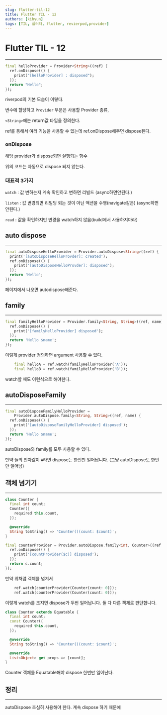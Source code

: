 ```yaml
---
slug: flutter-til-12
title: Flutter TIL - 12
authors: [kihyun]
tags: [TIL, 플러터, flutter, revierpod,provider]
---
```


# Flutter TIL - 12
---

```dart
final helloProvider = Provider<String>((ref) {
  ref.onDispose(() {
    print("[helloProvider] : disposed");
  });
  return "Hello";
});
```

riverpod의 기본 모습이 이렇다.

변수에 할당하고 `Provider` 부분은 사용할 Provider 종류,

`<String>`에는 return값 타입을 정의한다.

ref를 통해서 여러 기능을 사용할 수 있는데 ref.onDispose해주면 dispose된다.

### onDispose

해당 provider가 dispose되면 실행되는 함수

위의 코드는 자동으로 dispose 되지 않는다.

### 대표적 3가지

`watch` : 값 변하는지 계속 확인하고 변하면 리빌드 (async하면안된다.)

`listen` : 값 변경되면 리빌딩 되는 것이 아닌 액션을 수행(navigate같은) (async하면 안된다.)

`read` : 값을 확인하지만 변경을 watch하지 않음(build에서 사용하지마라)

## auto dispose
---

```dart
final autoDisposeHelloProvider = Provider.autoDispose<String>((ref) {
  print('[autoDisposeHelloProvder]: created');
  ref.onDispose(() {
    print('[autoDisposeHelloProvder]: disposed');
  });
  return 'Hello';
});
```

페이지에서 나오면 autodispose해준다.

## family
---

```dart
final familyHelloProvider = Provider.family<String, String>((ref, name) {
  ref.onDispose(() {
    print('[familyHelloProvider] disposed');
  });
  return 'Hello $name';
});
```
이렇게 provider 정의하면 argument 사용할 수 있다.

```dart
    final helloA = ref.watch(familyHelloProvider('A'));
    final helloB = ref.watch(familyHelloProvider('B'));
```
watch할 때도 이런식으로 해야한다.

## autoDisposeFamily
---

```dart
final autoDisposeFamilyHelloProvider =
    Provider.autoDispose.family<String, String>((ref, name) {
  ref.onDispose(() {
    print('[autoDisposeFamilyHelloProvider] disposed');
  });
  return 'Hello $name';
});
```
autoDispose와 family를 모두 사용할 수 있다.

만약 둘의 인자값이 `A`라면 dispose는 한번만 일어납니다. (그냥 autoDispose도 한번만 일어남)


## 객체 넘기기 
---

```dart
class Counter {
  final int count;
  Counter({
    required this.count,
  });

  @override
  String toString() => 'Counter()(count: $count)';
}

final counterProvider = Provider.autoDispose.family<int, Counter>((ref, c) {
  ref.onDispose(() {
    print('[countProvider($c)] disposed');
  });
  return c.count;
});
```

만약 위처럼 객체를 넘겨서

```dart
    ref.watch(counterProvider(Counter(count: 0)));
    ref.watch(counterProvider(Counter(count: 0)));
```

이렇게 watch를 조지면 dispose가 두번 일어납니다. 둘 다 다른 객체로 판단합니다.


```dart
class Counter extends Equatable {
  final int count;
  const Counter({
    required this.count,
  });

  @override
  String toString() => 'Counter()(count: $count)';

  @override
  List<Object> get props => [count];
}
```

Counter 객체를 Equatable해야 dispose 한번만 일어난다.


## 정리
---

autoDispose 조심히 사용해야 한다. 계속 dispose 하기 때문에